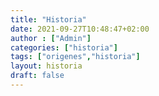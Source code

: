 ```yaml
---
title: "Historia"
date: 2021-09-27T10:48:47+02:00
author : ["Admin"]
categories: ["historia"]
tags: ["origenes","historia"]
layout: historia
draft: false
---
```


